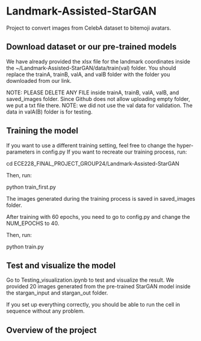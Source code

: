 # Landmark-Assisted-StarGAN
Project to convert images from CelebA dataset to bitemoji avatars.


## Download dataset or our pre-trained models


We have already provided the xlsx file for the landmark coordinates inside the ~/Landmark-Assisted-StarGAN/data/train(val) folder. 
You should replace the trainA, trainB, valA, and valB folder with the folder you downloaded from our link. 

NOTE: PLEASE DELETE ANY FILE inside trainA, trainB, valA, valB, and saved_images folder. Since Github does not allow uploading empty folder, we put a txt file there. 
NOTE: we did not use the val data for validation. The data in valA(B) folder is for testing.

## Training the model


If you want to use a different training setting, feel free to change the hyper-parameters in config.py
If you want to recreate our training process, run:

cd ECE228_FINAL_PROJECT_GROUP24/Landmark-Assisted-StarGAN

Then, run:

python train_first.py

The images generated during the training process is saved in saved_images folder. 

After training with 60 epochs, you need to go to config.py and change the NUM_EPOCHS to 40.

Then, run:

python train.py

## Test and visualize the model


Go to Testing_visualization.ipynb to test and visualize the result. 
We provided 20 images generated from the pre-trained StarGAN model inside the stargan_input and stargan_out folder.

If you set up everything correctly, you should be able to run the cell in sequence without any problem.







## Overview of the project
